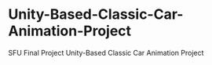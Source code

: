 # Unity-Based-Classic-Car-Animation-Project
SFU Final Project Unity-Based Classic Car Animation Project
